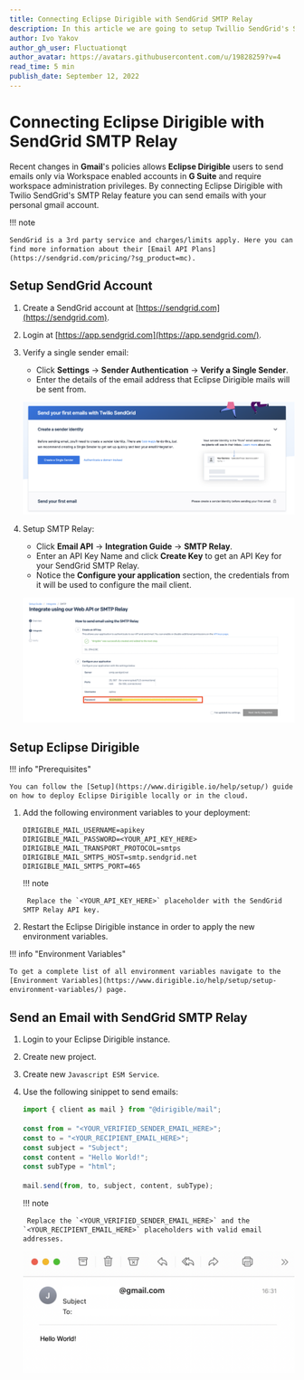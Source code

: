 ```yaml
---
title: Connecting Eclipse Dirigible with SendGrid SMTP Relay
description: In this article we are going to setup Twillio SendGrid's SMTP Relay with Eclipse Dirigible.
author: Ivo Yakov
author_gh_user: Fluctuationqt
author_avatar: https://avatars.githubusercontent.com/u/19828259?v=4
read_time: 5 min
publish_date: September 12, 2022
---
```


# Connecting Eclipse Dirigible with SendGrid SMTP Relay

Recent changes in **Gmail**'s policies allows **Eclipse Dirigible** users to send emails only via Workspace enabled accounts in **G Suite** and require workspace administration privileges. By connecting Eclipse Dirigible with Twilio SendGrid's SMTP Relay feature you can send emails with your personal gmail account. 

!!! note

    SendGrid is a 3rd party service and charges/limits apply. Here you can find more information about their [Email API Plans](https://sendgrid.com/pricing/?sg_product=mc). 


## Setup SendGrid Account

1. Create a SendGrid account at [https://sendgrid.com](https://sendgrid.com).
1. Login at [https://app.sendgrid.com](https://app.sendgrid.com/).
1. Verify a single sender email:

    - Click **Settings** &#8594; **Sender Authentication** &#8594; **Verify a Single Sender**.
    - Enter the details of the email address that Eclipse Dirigible mails will be sent from.

    ![Create Single Sender](../../../images/sendgrid-smtp-relay-setup/create-single-sender.png)

1. Setup SMTP Relay:

    - Click **Email API** &#8594; **Integration Guide** &#8594; **SMTP Relay**.
    - Enter an API Key Name and click **Create Key** to get an API Key for your SendGrid SMTP Relay.
    - Notice the **Configure your application** section, the credentials from it will be used to configure the mail client.
  
    ![API Key](../../../images/sendgrid-smtp-relay-setup/api-key.png)

## Setup Eclipse Dirigible

!!! info "Prerequisites"

    You can follow the [Setup](https://www.dirigible.io/help/setup/) guide on how to deploy Eclipse Dirigible locally or in the cloud.

1. Add the following environment variables to your deployment:

    ```
    DIRIGIBLE_MAIL_USERNAME=apikey
    DIRIGIBLE_MAIL_PASSWORD=<YOUR_API_KEY_HERE>
    DIRIGIBLE_MAIL_TRANSPORT_PROTOCOL=smtps
    DIRIGIBLE_MAIL_SMTPS_HOST=smtp.sendgrid.net
    DIRIGIBLE_MAIL_SMTPS_PORT=465
    ```

    !!! note

        Replace the `<YOUR_API_KEY_HERE>` placeholder with the SendGrid SMTP Relay API key.

1. Restart the Eclipse Dirigible instance in order to apply the new environment variables.

!!! info "Environment Variables"

    To get a complete list of all environment variables navigate to the [Environment Variables](https://www.dirigible.io/help/setup/setup-environment-variables/) page.

## Send an Email with SendGrid SMTP Relay

1. Login to your Eclipse Dirigible instance.
1. Create new project.
1. Create new `Javascript ESM Service`.
1. Use the following sinippet to send emails:

    ```javascript
    import { client as mail } from "@dirigible/mail";
    
    const from = "<YOUR_VERIFIED_SENDER_EMAIL_HERE>";
    const to = "<YOUR_RECIPIENT_EMAIL_HERE>";
    const subject = "Subject";
    const content = "Hello World!";
    const subType = "html";
    
    mail.send(from, to, subject, content, subType);
    ```

    !!! note

        Replace the `<YOUR_VERIFIED_SENDER_EMAIL_HERE>` and the `<YOUR_RECIPIENT_EMAIL_HERE>` placeholders with valid email addresses.


    ![Mail Delivered](../../../images/sendgrid-smtp-relay-setup/mail-delivered.png)
